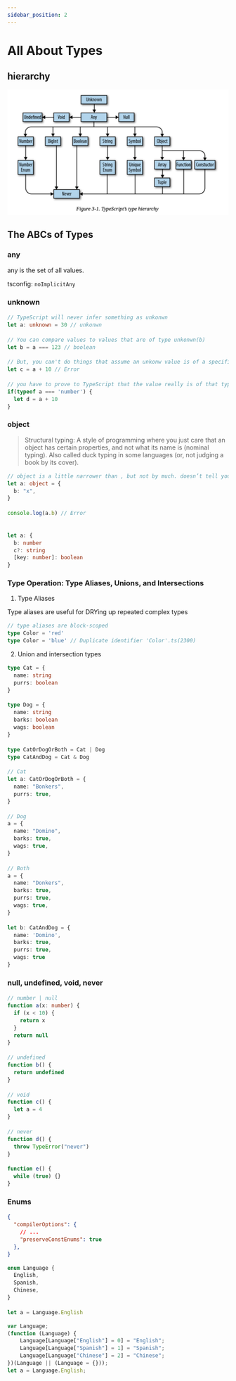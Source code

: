 ```yaml
---
sidebar_position: 2
---
```



# All About Types

## hierarchy

![](../images/hierarchy.png)

## The ABCs of Types

### any

any is the set of all values.

tsconfig: `noImplicitAny`

### unknown

```ts
// TypeScript will never infer something as unkonwn 
let a: unknown = 30 // unkonwn

// You can compare values to values that are of type unkonwn(b)
let b = a === 123 // boolean

// But, you can't do things that assume an unkonw value is of a specific type
let c = a + 10 // Error

// you have to prove to TypeScript that the value really is of that type first.
if(typeof a === 'number') {
  let d = a + 10
}
```

### object 

> Structural typing: A style of programming where you just care that an object has certain properties, and not what its name is (nominal typing). Also called duck typing in some languages (or, not judging a book by its cover).

```ts
// object is a little narrower than , but not by much. doesn’t tell you a lot about the value it describes, just that the value is a JavaScript object
let a: object = {
  b: "x",
}

console.log(a.b) // Error


let a: {
  b: number
  c?: string
  [key: number]: boolean
}

```

### Type Operation: Type Aliases, Unions, and Intersections
1. Type Aliases
  
Type aliases are useful for DRYing up repeated complex types

```ts
// type aliases are block-scoped
type Color = 'red'
type Color = 'blue' // Duplicate identifier 'Color'.ts(2300)

```

2. Union and intersection types

```ts
type Cat = {
  name: string
  purrs: boolean
}

type Dog = {
  name: string
  barks: boolean
  wags: boolean
}

type CatOrDogOrBoth = Cat | Dog
type CatAndDog = Cat & Dog

// Cat
let a: CatOrDogOrBoth = {
  name: "Bonkers",
  purrs: true,
}

// Dog
a = {
  name: "Domino",
  barks: true,
  wags: true,
}

// Both
a = {
  name: "Donkers",
  barks: true,
  purrs: true,
  wags: true,
}

let b: CatAndDog = {
  name: 'Domino',
  barks: true,
  purrs: true,
  wags: true
}
```

### null, undefined, void, never

```ts
// number | null
function a(x: number) {
  if (x < 10) {
    return x
  }
  return null
}

// undefined
function b() {
  return undefined
}

// void
function c() {
  let a = 4
}

// never
function d() {
  throw TypeError("never")
}

function e() {
  while (true) {}
}

```

### Enums

```json
{
  "compilerOptions": {
    // ...
    "preserveConstEnums": true
  },
}

```

```ts
enum Language {
  English,
  Spanish,
  Chinese,
}

let a = Language.English
```

```js
var Language;
(function (Language) {
    Language[Language["English"] = 0] = "English";
    Language[Language["Spanish"] = 1] = "Spanish";
    Language[Language["Chinese"] = 2] = "Chinese";
})(Language || (Language = {}));
let a = Language.English;
```
